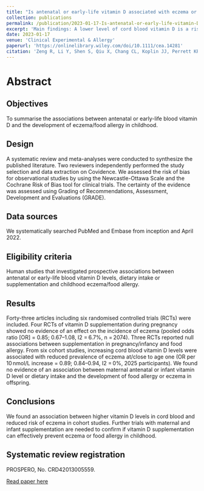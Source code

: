 ```yaml
---
title: "Is antenatal or early-life vitamin D associated with eczema or food allergy in childhood? A systematic review"
collection: publications
permalink: /publication/2023-01-17-Is-antenatal-or-early-life-vitamin-D-associated-with-eczema-or-food-allergy-in-childhood?-A-systematic-review
excerpt: 'Main findings: A lower level of cord blood vitamin D is a risk factor for developing eczema in childhood.'
date: 2023-01-17
venue: 'Clinical Experimental & Allergy'
paperurl: 'https://onlinelibrary.wiley.com/doi/10.1111/cea.14281'
citation: 'Zeng R, Li Y, Shen S, Qiu X, Chang CL, Koplin JJ, Perrett KP, Dharmage SC, Lodge CJ, Lowe AJ. Is antenatal or early-life vitamin D associated with eczema or food allergy in childhood? A systematic review. Clinical and experimental allergy: journal of the British Society for Allergy and Clinical Immunology.'
---
```


# Abstract

## Objectives
To summarise the associations between antenatal or early-life blood vitamin D and the development of eczema/food allergy in childhood.

## Design
A systematic review and meta-analyses were conducted to synthesize the published literature. Two reviewers independently performed the study selection and data extraction on Covidence. We assessed the risk of bias for observational studies by using the Newcastle-Ottawa Scale and the Cochrane Risk of Bias tool for clinical trials. The certainty of the evidence was assessed using Grading of Recommendations, Assessment, Development and Evaluations (GRADE).

## Data sources
We systematically searched PubMed and Embase from inception and April 2022.

## Eligibility criteria
Human studies that investigated prospective associations between antenatal or early-life blood vitamin D levels, dietary intake or supplementation and childhood eczema/food allergy.

## Results
Forty-three articles including six randomised controlled trials (RCTs) were included. Four RCTs of vitamin D supplementation during pregnancy showed no evidence of an effect on the incidence of eczema (pooled odds ratio [OR] = 0.85; 0.67–1.08, I2 = 6.7%, n = 2074). Three RCTs reported null associations between supplementation in pregnancy/infancy and food allergy. From six cohort studies, increasing cord blood vitamin D levels were associated with reduced prevalence of eczema at/close to age one (OR per 10 nmol/L increase = 0.89; 0.84–0.94, I2 = 0%, 2025 participants). We found no evidence of an association between maternal antenatal or infant vitamin D level or dietary intake and the development of food allergy or eczema in offspring.

## Conclusions
We found an association between higher vitamin D levels in cord blood and reduced risk of eczema in cohort studies. Further trials with maternal and infant supplementation are needed to confirm if vitamin D supplementation can effectively prevent eczema or food allergy in childhood.

## Systematic review registration
PROSPERO, No. CRD42013005559.

[Read paper here](https://onlinelibrary.wiley.com/doi/10.1111/cea.14281)



